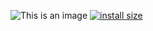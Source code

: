 ![This is an image](https://myoctocat.com/assets/images/base-octocat.svg)
[![install size](https://packagephobia.com/badge?p=adsense)](https://packagephobia.com/result?p=adsense)
